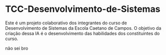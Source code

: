 # TCC-Desenvolvimento-de-Sistemas
Este é um projeto colaborativo dos integrantes do curso de Desenvolvimento de Sistemas da Escola Caetano de Campos. O objetivo da criação dessa IA é o desenvolvimento das habilidades dos constituintes do curso.




não sei bro